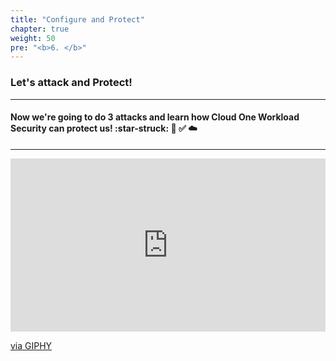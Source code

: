 ```yaml
---
title: "Configure and Protect"
chapter: true
weight: 50
pre: "<b>6. </b>"
---
```


### Let's attack and Protect!

---

#### Now we're going to do 3 attacks and learn how Cloud One Workload Security can protect us! :star-struck: :robot: :white_check_mark: :cloud:

--------

<div style="width:100%;height:0;padding-bottom:55%;position:relative;"><iframe src="https://giphy.com/embed/KmHueA88mFABT9GkkR" width="100%" height="100%" style="position:absolute" frameBorder="0" class="giphy-embed" allowFullScreen></iframe></div><p><a href="https://giphy.com/gifs/megasixtyfour-rocco-mega64-mega-64-KmHueA88mFABT9GkkR">via GIPHY</a></p>
